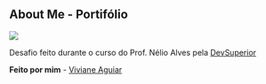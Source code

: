 ## About Me - Portifólio

<img src="../desafio-git/img/aboutme.png">

Desafio feito durante o curso do Prof. Nélio Alves pela <a href="https://devsuperior.com.br/">DevSuperior</a>

**Feito por mim** - <a href="https://www.linkedin.com/in/vivianezzt/">Viviane Aguiar</a>
